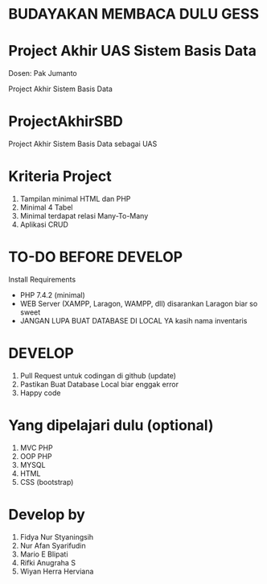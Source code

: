 # BUDAYAKAN MEMBACA DULU GESS
# Project Akhir UAS Sistem Basis Data 
Dosen: Pak Jumanto

Project Akhir Sistem Basis Data 

# ProjectAkhirSBD
Project Akhir Sistem Basis Data sebagai UAS 

# Kriteria Project 

1. Tampilan minimal HTML dan PHP 
2. Minimal 4 Tabel 
3. Minimal terdapat relasi Many-To-Many 
4. Aplikasi CRUD 


# TO-DO BEFORE DEVELOP 
Install Requirements 
   - PHP 7.4.2 (minimal) 
   - WEB Server (XAMPP, Laragon, WAMPP, dll) disarankan Laragon biar so sweet  
   - JANGAN LUPA BUAT DATABASE DI LOCAL YA kasih nama inventaris

# DEVELOP 
1. Pull Request untuk codingan di github (update) 
2. Pastikan Buat Database Local biar enggak error 
3. Happy code 


# Yang dipelajari dulu (optional) 

1. MVC PHP 
2. OOP PHP 
3. MYSQL 
4. HTML 
5. CSS (bootstrap)

# Develop by 
1. Fidya Nur Styaningsih 
2. Nur Afan Syarifudin 
3. Mario E Blipati 
4. Rifki Anugraha S
5. Wiyan Herra Herviana 
